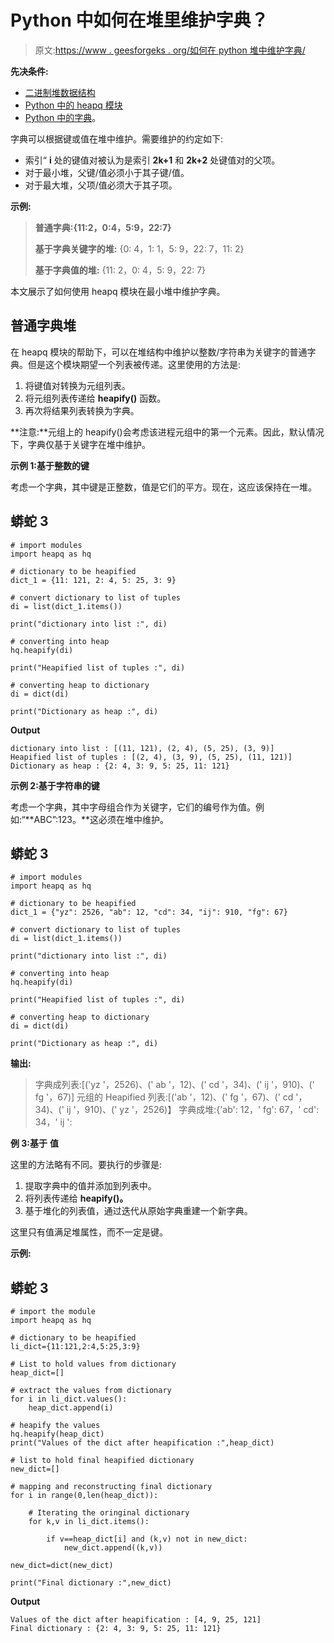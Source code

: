 # Python 中如何在堆里维护字典？

> 原文:[https://www . geesforgeks . org/如何在 python 堆中维护字典/](https://www.geeksforgeeks.org/how-to-maintain-dictionary-in-a-heap-in-python/)

**先决条件:**

*   [二进制堆数据结构](https://www.geeksforgeeks.org/binary-heap/)
*   [Python 中的 heapq 模块](https://www.geeksforgeeks.org/heap-queue-or-heapq-in-python/)
*   [Python 中的字典](https://www.geeksforgeeks.org/python-dictionary/)。

字典可以根据键或值在堆中维护。需要维护的约定如下:

*   索引“ **i** 处的键值对被认为是索引 **2k+1** 和 **2k+2** 处键值对的父项。
*   对于最小堆，父键/值必须小于其子键/值。
*   对于最大堆，父项/值必须大于其子项。

**示例:**

> **普通字典:{11:2，0:4，5:9，22:7}**
> 
> **基于字典关键字的堆:** {0: 4，1: 1，5: 9，22: 7，11: 2}
> 
> **基于字典值的堆:** {11: 2，0: 4，5: 9，22: 7}

本文展示了如何使用 heapq 模块在最小堆中维护字典。

## 普通字典堆

在 heapq 模块的帮助下，可以在堆结构中维护以整数/字符串为关键字的普通字典。但是这个模块期望一个列表被传递。这里使用的方法是:

1.  将键值对转换为元组列表。
2.  将元组列表传递给 **heapify()** 函数。
3.  再次将结果列表转换为字典。

**注意:**元组上的 heapify()会考虑该进程元组中的第一个元素。因此，默认情况下，字典仅基于关键字在堆中维护。

**示例 1:基于整数的键**

考虑一个字典，其中键是正整数，值是它们的平方。现在，这应该保持在一堆。

## 蟒蛇 3

```
# import modules
import heapq as hq

# dictionary to be heapified
dict_1 = {11: 121, 2: 4, 5: 25, 3: 9}

# convert dictionary to list of tuples
di = list(dict_1.items())

print("dictionary into list :", di)

# converting into heap
hq.heapify(di)

print("Heapified list of tuples :", di)

# converting heap to dictionary
di = dict(di)

print("Dictionary as heap :", di)
```

**Output**

```
dictionary into list : [(11, 121), (2, 4), (5, 25), (3, 9)]
Heapified list of tuples : [(2, 4), (3, 9), (5, 25), (11, 121)]
Dictionary as heap : {2: 4, 3: 9, 5: 25, 11: 121}
```

**示例 2:基于字符串的键**

考虑一个字典，其中字母组合作为关键字，它们的编号作为值。例如:“**ABC”:123。**这必须在堆中维护。

## 蟒蛇 3

```
# import modules
import heapq as hq

# dictionary to be heapified
dict_1 = {"yz": 2526, "ab": 12, "cd": 34, "ij": 910, "fg": 67}

# convert dictionary to list of tuples
di = list(dict_1.items())

print("dictionary into list :", di)

# converting into heap
hq.heapify(di)

print("Heapified list of tuples :", di)

# converting heap to dictionary
di = dict(di)

print("Dictionary as heap :", di)
```

**输出:**

> 字典成列表:[('yz '，2526)、(' ab '，12)、(' cd '，34)、(' ij '，910)、(' fg '，67)]
> 元组的 Heapified 列表:[('ab '，12)、(' fg '，67)、(' cd '，34)、(' ij '，910)、(' yz '，2526)】
> 字典成堆:{'ab': 12，' fg': 67，' cd': 34，' ij ':

**例 3:基于** **值**

这里的方法略有不同。要执行的步骤是:

1.  提取字典中的值并添加到列表中。
2.  将列表传递给 **heapify()。**
3.  基于堆化的列表值，通过迭代从原始字典重建一个新字典。

这里只有值满足堆属性，而不一定是键。

**示例:**

## 蟒蛇 3

```
# import the module
import heapq as hq

# dictionary to be heapified
li_dict={11:121,2:4,5:25,3:9}

# List to hold values from dictionary
heap_dict=[]

# extract the values from dictionary
for i in li_dict.values():
    heap_dict.append(i)

# heapify the values
hq.heapify(heap_dict)  
print("Values of the dict after heapification :",heap_dict)

# list to hold final heapified dictionary
new_dict=[]

# mapping and reconstructing final dictionary
for i in range(0,len(heap_dict)):

    # Iterating the oringinal dictionary
    for k,v in li_dict.items():

        if v==heap_dict[i] and (k,v) not in new_dict:
            new_dict.append((k,v))

new_dict=dict(new_dict)

print("Final dictionary :",new_dict)
```

**Output**

```
Values of the dict after heapification : [4, 9, 25, 121]
Final dictionary : {2: 4, 3: 9, 5: 25, 11: 121}
```